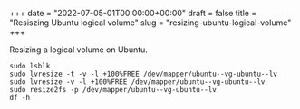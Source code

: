 +++ 
date = "2022-07-05-01T00:00:00+00:00" 
draft = false 
title = "Resiszing Ubuntu logical volume" 
slug = "resizing-ubuntu-logical-volume" 
+++

Resizing a logical volume on Ubuntu. 

```
sudo lsblk
sudo lvresize -t -v -l +100%FREE /dev/mapper/ubuntu--vg-ubuntu--lv
sudo lvresize -v -l +100%FREE /dev/mapper/ubuntu--vg-ubuntu--lv
sudo resize2fs -p /dev/mapper/ubuntu--vg-ubuntu--lv
df -h
```
